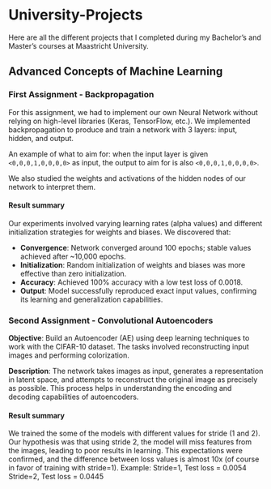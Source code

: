 # University-Projects
Here are all the different projects that I completed during my Bachelor’s and Master’s courses at Maastricht University.

## Advanced Concepts of Machine Learning

### First Assignment - Backpropagation
For this assignment, we had to implement our own Neural Network without relying on high-level libraries (Keras, TensorFlow, etc.). We implemented backpropagation to produce and train a network with 3 layers: input, hidden, and output. 

An example of what to aim for: when the input layer is given `<0,0,0,1,0,0,0,0>` as input, the output to aim for is also `<0,0,0,1,0,0,0,0>`.

We also studied the weights and activations of the hidden nodes of our network to interpret them.

#### Result summary
Our experiments involved varying learning rates (alpha values) and different initialization strategies for weights and biases. We discovered that:

* **Convergence**: Network converged around 100 epochs; stable values achieved after ~10,000 epochs.
* **Initialization**: Random initialization of weights and biases was more effective than zero initialization.
* **Accuracy**: Achieved 100% accuracy with a low test loss of 0.0018.
* **Output**: Model successfully reproduced exact input values, confirming its learning and generalization capabilities.


### Second Assignment - Convolutional Autoencoders
**Objective**:
Build an Autoencoder (AE) using deep learning techniques to work with the CIFAR-10 dataset. The tasks involved reconstructing input images and performing colorization.

**Description**:
The network takes images as input, generates a representation in latent space, and attempts to reconstruct the original image as precisely as possible. This process helps in understanding the encoding and decoding capabilities of autoencoders.
#### Result summary
We trained the some of the models with different values for stride (1 and 2). Our hypothesis was that using stride 2, the model will miss features from the images, leading to poor results in learning. This expectations were confirmed, and the difference between loss values is almost 10x (of course in favor of training with stride=1).
 Example:
 Stride=1, Test loss = 0.0054
 Stride=2, Test loss = 0.0445
